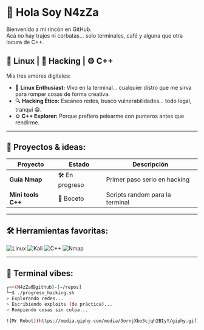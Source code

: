 # 👋 Hola Soy N4zZa

Bienvenido a mi rincón en GitHub.  
Acá no hay trajes ni corbatas... solo terminales, café y alguna que otra locura de C++.

## 🐧 Linux | 🔐 Hacking | ⚙️ C++

Mis tres amores digitales:

- 🐧 **Linux Enthusiast:** Vivo en la terminal... cualquier distro que me sirva para romper cosas de forma creativa.
- 🔍 **Hacking Ético:** Escaneo redes, busco vulnerabilidades... todo legal, tranqui 😁.
- ⚙️ **C++ Explorer:** Porque prefiero pelearme con punteros antes que rendirme.

---

## 🚧 Proyectos & ideas:

| Proyecto            | Estado     | Descripción                     |
|--------------------|------------|---------------------------------|
| **Guía Nmap**      | 🛠️ En progreso | Primer paso serio en hacking |
| **Mini tools C++** | 🌱 Boceto    | Scripts random para la terminal|

---

## 🛠️ Herramientas favoritas:

![Linux](https://img.shields.io/badge/Linux-Terminal-informational?style=flat&logo=linux&logoColor=white)
![Kali](https://img.shields.io/badge/Kali%20Linux-Hacking-black?logo=kalilinux)
![C++](https://img.shields.io/badge/C%2B%2B-Language-blue?logo=c%2B%2B&logoColor=white)
![Nmap](https://img.shields.io/badge/Nmap-Scanner-blueviolet)

---

## 🧩 Terminal vibes:

```bash
┌──(N4zZa㉿github)-[~/repos]
└─$ ./progreso_hacking.sh
> Explorando redes...
> Escribiendo exploits (de práctica)...
> Rompiendo cosas sin culpa...

![Mr Robot](https://media.giphy.com/media/3ornjXbo3cjqh2BIyY/giphy.gif)
